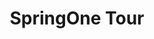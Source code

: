 ---
title: "SpringOne Tour"
type: "tv-show"
streaming: true
id: "springone-tour"
description: Join us each month to go in depth on different topics with your cloud native community favorites. Register at [SpringOne Tour](https://springonetour.io/) or watch here.
teaser: Live Every Month
image: "/images/tv/shows/springone-tour.png"
weight: 4
---